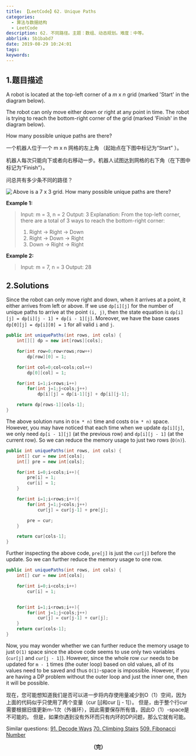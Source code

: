 ```yaml
---
title: 【LeetCode】62. Unique Paths
categories:
  - 算法与数据结构
  - LeetCode
description: 62. 不同路径。主题：数组、动态规划。难度：中等。
abbrlink: 5b1babd7
date: 2019-08-29 10:24:01
tags:
keywords:
---
```


## 1.题目描述

A robot is located at the top-left corner of a *m* x *n* grid (marked 'Start' in the diagram below).

The robot can only move either down or right at any point in time. The robot is trying to reach the bottom-right corner of the grid (marked 'Finish' in the diagram below).

How many possible unique paths are there?

一个机器人位于一个 m x n 网格的左上角 （起始点在下图中标记为“Start” ）。

机器人每次只能向下或者向右移动一步。机器人试图达到网格的右下角（在下图中标记为“Finish”）。

问总共有多少条不同的路径？

<img src="https://assets.leetcode.com/uploads/2018/10/22/robot_maze.png"  align="left" />

Above is a 7 x 3 grid. How many possible unique paths are there?

**Example 1:**

> Input: m = 3, n = 2
> Output: 3
> Explanation:
> From the top-left corner, there are a total of 3 ways to reach the bottom-right corner:
> 1. Right -> Right -> Down
> 2. Right -> Down -> Right
> 3. Down -> Right -> Right

**Example 2:**

> Input: m = 7, n = 3
> Output: 28

## 2.Solutions

Since the robot can only move right and down, when it arrives at a point, it either arrives from left or above. If we use `dp[i][j]` for the number of unique paths to arrive at the point `(i, j)`, then the state equation is `dp[i][j] = dp[i][j - 1] + dp[i - 1][j]`. Moreover, we have the base cases `dp[0][j] = dp[i][0] = 1` for all valid `i` and `j`.

~~~java
public int uniquePaths(int rows, int cols) {
    int[][] dp = new int[rows][cols];

    for(int row=0;row<rows;row++)
        dp[row][0] = 1;

    for(int col=0;col<cols;col++)
        dp[0][col] = 1;

    for(int i=1;i<rows;i++)
        for(int j=1;j<cols;j++)
            dp[i][j] = dp[i-1][j] + dp[i][j-1];

    return dp[rows-1][cols-1];
}
~~~

The above solution runs in `O(m * n)` time and costs `O(m * n)` space. However, you may have noticed that each time when we update `dp[i][j]`, we only need `dp[i - 1][j]` (at the previous row) and `dp[i][j - 1]` (at the current row). So we can reduce the memory usage to just two rows (`O(n)`).

~~~java
public int uniquePaths(int rows, int cols) {
    int[] cur = new int[cols];
    int[] pre = new int[cols];

    for(int i=0;i<cols;i++){
        pre[i] = 1;
        cur[i] = 1;            
    }

    for(int i=1;i<rows;i++){
        for(int j=1;j<cols;j++)
            cur[j] = cur[j-1] + pre[j];

        pre = cur;
    }

    return cur[cols-1];
}
~~~

Further inspecting the above code, `pre[j]` is just the `cur[j]` before the update. So we can further reduce the memory usage to one row.

~~~java
public int uniquePaths(int rows, int cols) {
    int[] cur = new int[cols];

    for(int i=0;i<cols;i++)
        cur[i] = 1;            


    for(int i=1;i<rows;i++){
        for(int j=1;j<cols;j++)
            cur[j] = cur[j-1] + cur[j];
    } 
    return cur[cols-1];
}
~~~

Now, you may wonder whether we can further reduce the memory usage to just `O(1)` space since the above code seems to use only two variables (`cur[j]` and `cur[j - 1]`). However, since the whole row `cur` needs to be updated for `m - 1` times (the outer loop) based on old values, all of its values need to be saved and thus `O(1)`-space is impossible. However, if you are having a DP problem without the outer loop and just the inner one, then it will be possible.

现在，您可能想知道我们是否可以进一步将内存使用量减少到O（1）空间，因为上面的代码似乎只使用了两个变量（cur [j]和cur [j  -  1]）。 但是，由于整个行cur需要根据旧值更新m-1次（外循环），因此需要保存所有值，因此O（1）-space是不可能的。 但是，如果你遇到没有外环而只有内环的DP问题，那么它就有可能。

Similar questions:
[91. Decode Ways](https://leetcode.com/problems/decode-ways)
[70. Climbing Stairs](https://leetcode.com/problems/climbing-stairs/)
[509. Fibonacci Number](https://leetcode.com/problems/fibonacci-number/)

<center><font style="font-weight:bold">（完）</font></center>